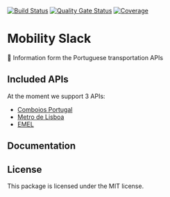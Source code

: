 
[![Build Status](https://travis-ci.com/arturarede/app.svg?branch=main)](https://travis-ci.com/arturarede/app)
[![Quality Gate Status](https://sonarcloud.io/api/project_badges/measure?project=arturarede_app&metric=alert_status&token=267804389ef4cfe664784c6569c143ed33ef3ef2)](https://sonarcloud.io/dashboard?id=arturarede_app)
[![Coverage](https://sonarcloud.io/api/project_badges/measure?project=arturarede_app&metric=coverage&token=267804389ef4cfe664784c6569c143ed33ef3ef2)](https://sonarcloud.io/dashboard?id=arturarede_app)

# Mobility Slack
🚉 Information form the Portuguese transportation APIs

## Included APIs
At the moment we support 3 APIs:

- [Comboios Portugal](https://www.infraestruturasdeportugal.pt/)
- [Metro de Lisboa](https://api.metrolisboa.pt/store/apis/info?name=EstadoServicoML&version=1.0.1&provider=admin)
- [EMEL](https://emel.city-platform.com/opendata/)

## Documentation

## License
This package is licensed under the MIT license.
